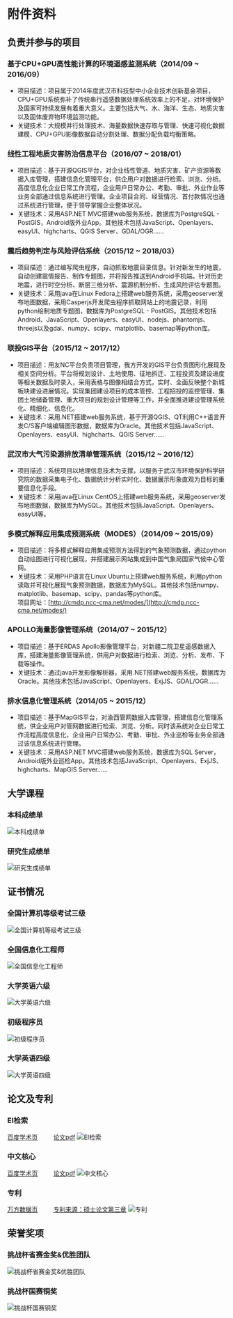 # 附件资料

## 负责并参与的项目

### 基于CPU+GPU高性能计算的环境遥感监测系统（2014/09 ~ 2016/09） 
 - 项目描述：项目属于2014年度武汉市科技型中小企业技术创新基金项目，CPU+GPU系统弥补了传统串行遥感数据处理系统效率上的不足，对环境保护及国家可持续发展有着重大意义。主要包括大气、水、海洋、生态、地质灾害以及固体废弃物环境监测功能。
 - 关键技术：大规模并行处理技术、海量数据快速存取与管理、快速可视化数据建模、CPU+GPU影像数据自动分割处理、数据分配负载均衡策略。

### 线性工程地质灾害防治信息平台（2016/07 ~ 2018/01）
 - 项目描述：基于开源QGIS平台，对企业线性管道、地质灾害、矿产资源等数据入库管理，搭建信息化管理平台，供企用户对数据进行检索、浏览、分析。高度信息化企业日常工作流程，企业用户日常办公、考勤、审批、外业作业等业务全部通过信息系统进行管理。企业项目合同、经营情况、首付款情况也通过系统进行管理，便于领导掌握企业整体状况。
 - 关键技术：采用ASP.NET MVC搭建web服务系统，数据库为PostgreSQL - PostGIS，Android版外业App。其他技术包括JavaScript、Openlayers、easyUI、highcharts、QGIS Server、GDAL/OGR……   

### 震后趋势判定与风险评估系统（2015/12 ~ 2018/03）
 - 项目描述：通过编写爬虫程序，自动抓取地震目录信息。针对新发生的地震，自动创建震情报告、制作专题图，并将报告推送到Android手机端。针对历史地震，进行时空分析、断层三维分析、震源机制分析、生成风险评估专题图。
 - 关键技术：采用java在Linux Fedora上搭建web服务系统，采用geoserver发布地图数据，采用Casperjs开发爬虫程序抓取网站上的地震记录，利用python绘制地质专题图，数据库为PostgreSQL - PostGIS。其他技术包括Android、JavaScript、Openlayers、easyUI、nodejs、phantomjs、threejs以及gdal、numpy、scipy、matplotlib、basemap等python库。 

### 联投GIS平台（2015/12 ~ 2017/12）
 - 项目描述：用友NC平台负责项目管理，我方开发的GIS平台负责图形化展现及相关空间分析。平台将规划设计、土地使用、征地拆迁、工程投资及建设进度等相关数据及时录入，采用表格与图像相结合方式，实时、全面反映整个新城板块建设进展情况。实现集团建设项目的成本管控、工程招投的监控管理、集团土地储备管理、重大项目的规划设计管理等工作，并全面推进建设管理系统化、精细化、信息化。
 - 关键技术：采用.NET搭建web服务系统，基于开源QGIS、QT利用C++语言开发C/S客户端编辑图形数据，数据库为Oracle。其他技术包括JavaScript、Openlayers、easyUI、highcharts、QGIS Server……

### 武汉市大气污染源排放清单管理系统（2015/12 ~ 2016/12）
 - 项目描述：系统项目以地理信息技术为支撑，以服务于武汉市环境保护科学研究院的数据采集电子化、数据统计分析实时化、数据展示形象直观为目标的重要信息化手段。
 - 关键技术：采用java在Linux CentOS上搭建web服务系统，采用geoserver发布地图数据，数据库为MySQL。其他技术包括JavaScript、Openlayers、easyUI等。

### 多模式解释应用集成预测系统（MODES）（2014/09 ~ 2015/09）
 - 项目描述：将多模式解释应用集成预测方法得到的气象预测数据，通过python自动绘图进行可视化展现，并搭建展示网站集成到中国气象局国家气候中心管网。
 - 关键技术：采用PHP语言在Linux Ubuntu上搭建web服务系统，利用python读取并可视化展现气象预测数据，数据库为MySQL。其他技术包括numpy、matplotlib、basemap、scipy、pandas等python库。<br>项目网址：[http://cmdp.ncc-cma.net/modes/](http://cmdp.ncc-cma.net/modes/)

### APOLLO海量影像管理系统（2014/07 ~ 2015/12）
 - 项目描述：基于ERDAS Apollo影像管理平台，对新疆二院卫星遥感数据入库，搭建海量影像管理系统，供用户对数据进行检索、浏览、分析、发布、下载等操作。
 - 关键技术：通过java开发影像解析器，采用.NET搭建web服务系统，数据库为Oracle。其他技术包括JavaScript、Openlayers、ExjJS、GDAL/OGR……

### 排水信息化管理系统（2014/05 ~ 2015/12）
 - 项目描述：基于MapGIS平台，对渝西管网数据入库管理，搭建信息化管理系统，供企业用户对管网数据进行检索、浏览、分析。同时该系统对企业日常工作流程高度信息化，企业用户日常办公、考勤、审批、外业巡检等业务全部通过该信息系统进行管理。
 - 关键技术：采用ASP.NET MVC搭建web服务系统，数据库为SQL Server，Android版外业巡检App。其他技术包括JavaScript、Openlayers、ExjJS、highcharts、MapGIS Server……

## 大学课程

### 本科成绩单
![本科成绩单](certificates/本科成绩单.jpg)

### 研究生成绩单
![研究生成绩单](certificates/研究生成绩单.jpg)

## 证书情况

### 全国计算机等级考试三级
![全国计算机等级考试三级](certificates/全国计算机等级考试三级.png)

### 全国信息化工程师
![全国信息化工程师](certificates/全国信息化工程师.jpg)

### 大学英语六级
![大学英语六级](certificates/大学英语六级.jpg)

### 初级程序员
![初级程序员](certificates/初级程序员.jpg)

### 大学英语四级
![大学英语四级](certificates/大学英语四级.jpg)

## 论文及专利

### EI检索
[百度学术页](http://xueshu.baidu.com/s?wd=paperuri%3A%28ad8a5a65a5312ddf4a1c9e5006330d6d%29&filter=sc_long_sign&sc_ks_para=q%3DImpact%20analysis%20of%20different%20spatial%20resolution%20DEM%20on%20object-oriented%20landslide%20extraction%20from%20high%20resolution%20remote%20sensing%20images&sc_us=10021676106101439353&tn=SE_baiduxueshu_c1gjeupa&ie=utf-8) &emsp;&emsp; [论文pdf](papers/EI检索.pdf)
![EI检索](papers/EI检索.jpg)

### 中文核心
[百度学术页](http://xueshu.baidu.com/s?wd=paperuri%3A(eb3f1fb2c0028fb40e29f469a3f58db2)&filter=sc_long_sign&tn=SE_baiduxueshu_c1gjeupa&ie=utf-8&sc_ks_para=q%3D%E9%9D%A2%E5%90%91%E5%AF%B9%E8%B1%A1%E6%BB%91%E5%9D%A1%E4%BF%A1%E6%81%AF%E6%8F%90%E5%8F%96%E4%B8%ADDEM%E7%A9%BA%E9%97%B4%E5%88%86%E8%BE%A8%E7%8E%87%E5%BD%B1%E5%93%8D%E5%88%86%E6%9E%90) &emsp;&emsp; [论文pdf](papers/中文核心.pdf)
![中文核心](papers/中文核心.jpg)

### 专利
[万方数据页](http://www.wanfangdata.com.cn/details/detail.do?_type=patent&id=CN201410478027.1) &emsp;&emsp; [专利来源：硕士论文第三章](papers/硕士论文-面向对象遥感滑坡信息提取技术研究.pdf)
![专利](papers/专利-多尺度参数优化.jpg)

## 荣誉奖项

### 挑战杯省赛金奖&优胜团队
![挑战杯省赛金奖&优胜团队](awards/挑战杯省赛金奖&优胜团队.jpg)

### 挑战杯国赛铜奖
![挑战杯国赛铜奖](awards/挑战杯国赛铜奖.jpg)
